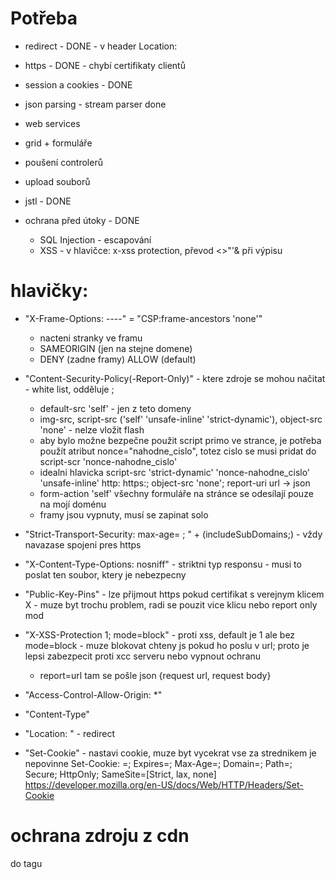 # Potřeba

* redirect - DONE - v header Location:
* https - DONE - chybí certifikaty clientů
* session a cookies - DONE

* json parsing - stream parser done

* web services
* grid + formuláře
* poušení controlerů
* upload souborů
* jstl - DONE
* ochrana před útoky - DONE
	* SQL Injection - escapování
	* XSS - v hlavičce: x-xss protection, převod <>"'& při výpisu
		
# hlavičky:
* "X-Frame-Options: ----" = "CSP:frame-ancestors 'none'"	
   - nacteni stranky ve framu
   - SAMEORIGIN (jen na stejne domene)
   - DENY (zadne framy) ALLOW (default)
* "Content-Security-Policy(-Report-Only)" - ktere zdroje se mohou načitat - white list, odděluje ;
	- default-src 'self' - jen z teto domeny
	- img-src, script-src ('self' 'unsafe-inline' 'strict-dynamic'), object-src 'none' - nelze vložit flash
	- aby bylo možne bezpečne použit script primo ve strance, je potřeba použít atribut nonce="nahodne_cislo", totez cislo se musi pridat do script-scr 'nonce-nahodne_cislo'
	- idealni hlavicka
		script-src 'strict-dynamic' 'nonce-nahodne_cislo' 'unsafe-inline' http: https:; object-src 'none'; report-uri url -> json
	- form-action 'self' všechny formuláře na stránce se odesílají pouze na mojí doménu
	- framy jsou vypnuty, musí se zapinat solo
* "Strict-Transport-Security: max-age= ; " + (includeSubDomains;) - vždy navazase spojeni pres https
* "X-Content-Type-Options: nosniff" - striktni typ responsu - musi to poslat ten soubor, ktery je nebezpecny
* "Public-Key-Pins" - lze přijmout https pokud certifikat s verejnym klicem X - muze byt trochu problem, radi se pouzit vice klicu nebo report only mod
* "X-XSS-Protection 1; mode=block" - proti xss, default je 1 ale bez mode=block - muze blokovat chteny js pokud ho poslu v url; proto je lepsi zabezpecit proti xcc serveru nebo vypnout ochranu
	+ report=url tam se pošle json {request url, request body}

* "Access-Control-Allow-Origin: *"
* "Content-Type"
* "Location: " - redirect

* "Set-Cookie" - nastavi cookie, muze byt vycekrat vse za strednikem je nepovinne
	Set-Cookie: <cookie-name>=<cookie-value>; Expires=<date>; Max-Age=<non-zero-digit>; Domain=<domain-value>; Path=<path-value>; Secure; HttpOnly; SameSite=[Strict, lax, none]
		https://developer.mozilla.org/en-US/docs/Web/HTTP/Headers/Set-Cookie


# ochrana zdroju z cdn
do tagu <script src="..." integrity="--hash--" crossorigin="anonymous"> - pro script a link
- crossorigin: kdo o soubor zada, pridava hlavicku do poradavku, anonymous - nepridavaji se cookies, certs,...

do cookies httponly (pak nejdou ukrast session cookies - nema k ni pristup js, ale jen protokol http) a secure - ??

------------

# generovani certifikatu
openssl genrsa -out rsa-private.key 1024
openssl rsa -in rsa-private.key -out rsa-public.key -pubout -outform PEM

openssl req -new -key rsa-private.key -out csr.pem
openssl x509 -req -days 9999 -in csr.pem -signkey rsa-private.key -out cert.pem

openssl pkcs12 -export -in cert.pem -inkey rsa-private.key -name 127.0.0.1 -out seervercert-PKCS-12.p12
keytool -importkeystore -deststorepass [password] -destkeystore server-keystore.jks -srckeystore seervercert-PKCS-12.p12 -srcstoretype PKCS12

## nacitani cizich jarek
URLClassLoader child = new URLClassLoader(
        new URL[] {myJar.toURI().toURL()},
        this.getClass().getClassLoader()
);
Class classToLoad = Class.forName("com.MyClass", true, child);
Method method = classToLoad.getDeclaredMethod("myMethod");
Object instance = classToLoad.newInstance();
Object result = method.invoke(instance);

## js eval
http://www.java2s.com/Tutorials/Java/Scripting_in_Java/0040__Scripting_in_Java_eval.htm

## web services
https://www.quora.com/How-can-a-server-send-an-update-without-a-client-request - not completed

##  utoky

https://blog.netwrix.com/2018/05/15/top-10-most-common-types-of-cyber-attacks/
https: https://love2dev.com/blog/how-https-works/

### Denial-of-service (DoS) and distributed denial-of-service (DDoS) attacks
zahlcení požadavky

### Man-in-the-middle (MitM) attack
zachytávání komunikace mezi serverem a clientem
- session hijacking - cizi pocitač se tvaří jako původní
- IP Spoolfing - posilani paketu s trusted IP
- Replay - znovu poslani stare zpravy

=> ochrana: správné šifrování, časové razítko na zprávě

### Phishing and spear phishing attacks
poslani emailu, ktery se tvari, ze je od duverihodne osoby

### Drive-by attack
vlozeni skriptu do html nebo php kodu, zda se, ze primo na serveru

### Password attack
prolomeni hesla
- brute-force
- dictionary

=> ochrana - system zamceni uctu po nekolika opakovanich

### SQL injection attack

sql v textu inputu

=> ochrana - escapovani vkladanych paramentru do sql dotazu

### Cross-site scripting (XSS) attack

software tretich stran bezici v prohlizeci

=> ochrana - escapovani html znaku
musi byt v hlavicce "X-XSS-Protection 1; mode=block"  - samo o sobě nestači

https://securityheaders.cz/x-xss-protection

Definice hlavičky X-XSS-Protection
Zakázáný filtr
X-XSS-Protection: 0;
Ochrana XSS je aktivována, prohlížeč se bude snažit stránku čistit a opravit
X-XSS-Protection: 1;
Ochrana XSS je aktivována, prohlížeč při útoku stránku nezobrazí
X-XSS-Protection: 1; mode=block
Ochrana XSS je aktivována, prohlížeč reportuje porušení pravidel
X-XSS-Protection: 1; report=<reporting-uri>
Prohlížeč neblokuje stránku, ale pokusí se ji vyčistit a opravit. Současně provede reporting útoku. Reportování lze využít pouze u Chrome a prohlížečích postavených na jádru WebKit. Data potenciálních XSS útoků jsou odesílány v JSON formátu na uvedenou adresu.

Nastavení X-XSS-Protection
.htaccess
# X-XSS-Protection settings
Header set X-XSS-Protection "1; mode=block"
Reportování na doménu
Header set X-XSS-Protection "1; report=https://domenaxyz.cz/report"
Nginx
add_header X-XSS-Protection "1; mode=block";


### Eavesdropping attack
chytani klicovych slov v zprave

=> ochrana - šifrovani

### Birthday attack
utok na hash - hleda text se stejnym hashem

### Malware attack

## https
generovani certifikatu
openssl genrsa -out key.pem
openssl req -new -key key.pem -out csr.pem
openssl x509 -req -days 9999 -in csr.pem -signkey key.pem -out cert.pem
rm csr.pem

https://deliciousbrains.com/ssl-certificate-authority-for-local-https-development/
https://www.smashingmagazine.com/2017/06/guide-switching-http-https/

ECDHE-RSA-AES256-GCM-SHA384
or example, the setting ECDHE-RSA-AES256-GCM-SHA384 means that the key will be exchanged using the Elliptic
Curve Diffie-Hellman Ephemeral (ECDHE) key exchange algorithm; the CA signed the certificate using the
 Rivest-Shamir-Adleman (RSA) algorithm; the symmetric message encryption will use the Advanced Encryption 
Standard (AES) cipher, with a 256-bit key and GCM mode of operation; and message integrity will be verified
 using the SHA secure hashing algorithm, using 384-bit digests.
 
 keytool -importcert -file certificate.cer -keystore keystore.jks -alias "Alias" 
 keytool -delete -alias keyAlias -keystore keystore-name -storepass password
  
 keytool -genkeypair -alias server -keyalg EC -sigalg SHA384withECDSA -keysize 256 -keystore servercert.p12 -storetype pkcs12 -v -storepass abc123 -validity 10000 -ext san=ip:127.0.0.1
 
 "/c/Program Files/Java/java-1.8.0-openjdk/bin/keytool.exe"
******************
# klic
openssl genrsa -out client.key.pem 4096
# pozadavek k podpisu- Common name - ip nebo hostname
heslo abc123
openssl req -new -key client.key.pem -out client.csr
# generovani certifikatu
openssl x509 -req -days 9999 -in client.csr -signkey client.key.pem -out client.cert.pem

server.keystore.jks abc123
client.keystore.jks abc123

 keytool -importcert -file certificate.cer -keystore keystore.jks -alias "Alias" 
************
keytool -list \
        -keystore [*.p12 file] \
        -storepass [password] \
        -storetype PKCS12 \
        -v
        
/**************/
openssl genrsa -out rsa.private 1024
openssl rsa -in rsa.private -out rsa.public -pubout -outform PEM

openssl req -new -key key.pem -out csr.pem
openssl x509 -req -days 9999 -in rsa.private -signkey key.pem -out cert.pem

openssl pkcs12 -export -in [<em>filename-certificate</em>] -inkey [<em>filename-key</em>] -name [<em>host</em>] -out [<em>filename-new</em>-PKCS-12.p12]
keytool -importkeystore -deststorepass [password] -destkeystore [filename-new-keystore.jks] -srckeystore [filename-new-PKCS-12.p12] -srcstoretype PKCS12
